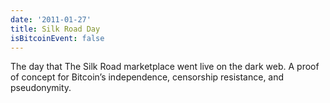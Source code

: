 ```yaml
---
date: '2011-01-27'
title: Silk Road Day
isBitcoinEvent: false
---
```


The day that The Silk Road marketplace went live on the dark web. A proof of concept for Bitcoin’s independence, censorship resistance, and pseudonymity.

